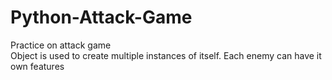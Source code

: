 # Python-Attack-Game
Practice on attack game <br />
Object is used to create multiple instances of itself. Each enemy can have it own features

